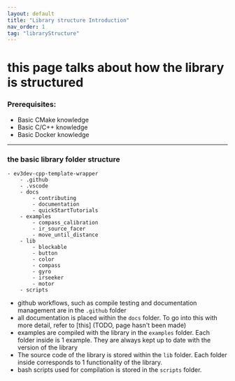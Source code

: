 ```yaml
---
layout: default
title: "Library structure Introduction"
nav_order: 1
tag: "libraryStructure"
---
```


# this page talks about how the library is structured

### Prerequisites:
- Basic CMake knowledge
- Basic C/C++ knowledge
- Basic Docker knowledge


---

### the basic library folder structure

```
- ev3dev-cpp-template-wrapper
    - .github
    - .vscode
    - docs
        - contributing
        - documentation
        - quickStartTutorials
    - examples
        - compass_calibration
        - ir_source_facer
        - move_until_distance
    - lib
        - blockable
        - button
        - color
        - compass
        - gyro
        - irseeker
        - motor
    - scripts

```
- github workflows, such as compile testing and documentation management are in the `.github` folder
- all documentation is placed within the `docs` folder. To go into this with more detail, refer to [this] (TODO, page hasn't been made)
- examples are compiled with the library in the `examples` folder. Each folder inside is 1 example. They are always kept up to date with the version of the library
- The source code of the library is stored within the `lib` folder. Each folder inside corresponds to 1 functionality of the library.
- bash scripts used for compilation is stored in the `scripts` folder.